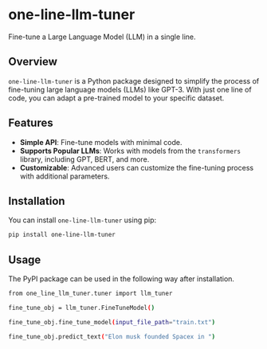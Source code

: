 # one-line-llm-tuner

Fine-tune a Large Language Model (LLM) in a single line.

## Overview

`one-line-llm-tuner` is a Python package designed to simplify the process of fine-tuning large language models (LLMs) like GPT-3. With just one line of code, you can adapt a pre-trained model to your specific dataset.

## Features

- **Simple API**: Fine-tune models with minimal code.
- **Supports Popular LLMs**: Works with models from the `transformers` library, including GPT, BERT, and more.
- **Customizable**: Advanced users can customize the fine-tuning process with additional parameters.

## Installation

You can install `one-line-llm-tuner` using pip:

```bash
pip install one-line-llm-tuner
```

## Usage

The PyPI package can be used in the following way after installation.

```bash
from one_line_llm_tuner.tuner import llm_tuner

fine_tune_obj = llm_tuner.FineTuneModel()

fine_tune_obj.fine_tune_model(input_file_path="train.txt")

fine_tune_obj.predict_text("Elon musk founded Spacex in ")
```